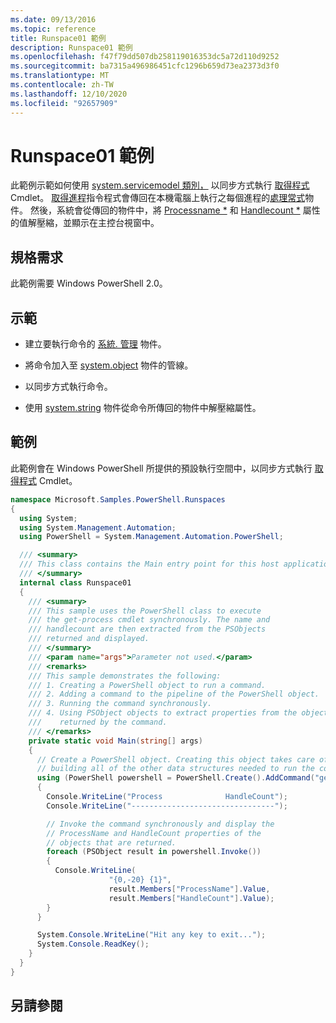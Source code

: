 ```yaml
---
ms.date: 09/13/2016
ms.topic: reference
title: Runspace01 範例
description: Runspace01 範例
ms.openlocfilehash: f47f79dd507db258119016353dc5a72d110d9252
ms.sourcegitcommit: ba7315a496986451cfc1296b659d73ea2373d3f0
ms.translationtype: MT
ms.contentlocale: zh-TW
ms.lasthandoff: 12/10/2020
ms.locfileid: "92657909"
---
```

# <a name="runspace01-sample"></a>Runspace01 範例

此範例示範如何使用 [system.servicemodel 類別，](/dotnet/api/system.management.automation.powershell) 以同步方式執行 [取得程式](/powershell/module/Microsoft.PowerShell.Management/Get-Process) Cmdlet。 [取得進程](/powershell/module/Microsoft.PowerShell.Management/Get-Process)指令程式會傳回在本機電腦上執行之每個進程的[處理常式](/dotnet/api/System.Diagnostics.Process)物件。 然後，系統會從傳回的物件中，將 [Processname *](/dotnet/api/System.Diagnostics.Process.ProcessName) 和 [Handlecount *](/dotnet/api/System.Diagnostics.Process.Handlecount) 屬性的值解壓縮，並顯示在主控台視窗中。

## <a name="requirements"></a>規格需求

 此範例需要 Windows PowerShell 2.0。

## <a name="demonstrates"></a>示範

- 建立要執行命令的 [系統. 管理](/dotnet/api/system.management.automation.powershell) 物件。

- 將命令加入至 [system.object](/dotnet/api/system.management.automation.powershell) 物件的管線。

- 以同步方式執行命令。

- 使用 [system.string](/dotnet/api/System.Management.Automation.PSObject) 物件從命令所傳回的物件中解壓縮屬性。

## <a name="example"></a>範例

 此範例會在 Windows PowerShell 所提供的預設執行空間中，以同步方式執行 [取得程式](/powershell/module/Microsoft.PowerShell.Management/Get-Process) Cmdlet。

```csharp
namespace Microsoft.Samples.PowerShell.Runspaces
{
  using System;
  using System.Management.Automation;
  using PowerShell = System.Management.Automation.PowerShell;

  /// <summary>
  /// This class contains the Main entry point for this host application.
  /// </summary>
  internal class Runspace01
  {
    /// <summary>
    /// This sample uses the PowerShell class to execute
    /// the get-process cmdlet synchronously. The name and
    /// handlecount are then extracted from the PSObjects
    /// returned and displayed.
    /// </summary>
    /// <param name="args">Parameter not used.</param>
    /// <remarks>
    /// This sample demonstrates the following:
    /// 1. Creating a PowerShell object to run a command.
    /// 2. Adding a command to the pipeline of the PowerShell object.
    /// 3. Running the command synchronously.
    /// 4. Using PSObject objects to extract properties from the objects
    ///    returned by the command.
    /// </remarks>
    private static void Main(string[] args)
    {
      // Create a PowerShell object. Creating this object takes care of
      // building all of the other data structures needed to run the command.
      using (PowerShell powershell = PowerShell.Create().AddCommand("get-process"))
      {
        Console.WriteLine("Process              HandleCount");
        Console.WriteLine("--------------------------------");

        // Invoke the command synchronously and display the
        // ProcessName and HandleCount properties of the
        // objects that are returned.
        foreach (PSObject result in powershell.Invoke())
        {
          Console.WriteLine(
                      "{0,-20} {1}",
                      result.Members["ProcessName"].Value,
                      result.Members["HandleCount"].Value);
        }
      }

      System.Console.WriteLine("Hit any key to exit...");
      System.Console.ReadKey();
    }
  }
}
```

## <a name="see-also"></a>另請參閱
